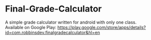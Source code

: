 Final-Grade-Calculator
======================

A simple grade calculator written for android with only one class.  
Available on Google Play: https://play.google.com/store/apps/details?id=com.robbinsdev.finalgradecalculator&hl=en
